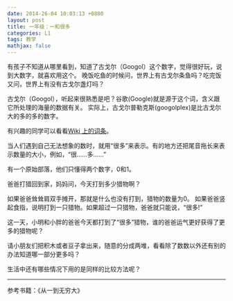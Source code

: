 ```yaml
---
date: 2014-26-04 10:03:13 +0800
layout: post
title: 一年级：一和很多
categories: L1
tags: 教学
mathjax: false
---
```


有孩子不知道从哪里看到，知道了古戈尔（Googol）这个数字，觉得很好玩，说到大数字，就喜欢用这个。
晚饭吃鱼的时候问，世界上有古戈尔条鱼吗？吃完饭又问，世界上有没有古戈尔盏灯吗？

古戈尔（Googol），听起来很熟悉是吧？谷歌(Google)就是源于这个词，含义跟它所处理的海量的数据有关。
实际上，古戈尔普勒克斯(googolplex)是比古戈尔大的多的多的数字。

有兴趣的同学可以看看[Wiki 上的词条](http://zh.wikipedia.org/wiki/%E5%8F%A4%E6%88%88%E7%88%BE%E6%99%AE%E5%8B%92%E5%85%8B%E6%96%AF)。

当人们遇到自己无法想象的数时，就用“很多”来表示。有的地方还把尾音拖长来表示数量的大小，例如，“很……多……”

有一个原始部落，他们只懂得两个数字，0和1。

爸爸打猎回到家，妈妈问，今天打到多少猎物啊？

如果爸爸耸耸肩双手摊开，那就是什么也没有打到，猎物的数量为0。
如果爸爸竖起食指，说明打到一只猎物。如果超过一只猎物，爸爸就只能说，“很多!”

这一天，小明和小胖的爸爸今天都打到了“很多”猎物，谁的爸爸运气更好获得了更多的猎物呢？

请小朋友们把积木或者豆子拿出来，随意的分成两堆，看看除了数数以外还有别的办法知道哪一部分更多吗？

生活中还有哪些情况下用的是同样的比较方法呢？

***

参考书籍：《从一到无穷大》
